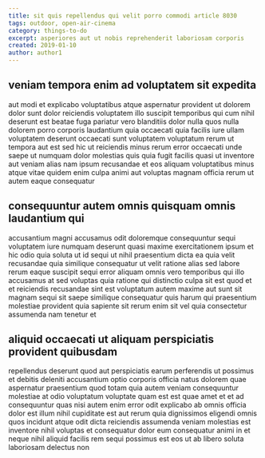 ```yaml
---
title: sit quis repellendus qui velit porro commodi article 8030
tags: outdoor, open-air-cinema
category: things-to-do
excerpt: asperiores aut ut nobis reprehenderit laboriosam corporis
created: 2019-01-10
author: author1
---
```


## veniam tempora enim ad voluptatem sit expedita

aut modi et explicabo voluptatibus atque aspernatur provident ut dolorem dolor sunt dolor reiciendis voluptatem illo suscipit temporibus qui cum nihil deserunt est beatae fuga pariatur vero blanditiis dolor nulla quos nulla dolorem porro corporis laudantium quia occaecati quia facilis iure ullam voluptatem deserunt occaecati sunt voluptatem voluptatum rerum ut tempora aut est sed hic ut reiciendis minus rerum error occaecati unde saepe ut numquam dolor molestias quis quia fugit facilis quasi ut inventore aut veniam alias nam ipsum recusandae et eos aliquam voluptatibus minus atque vitae quidem enim culpa animi aut voluptas magnam officia rerum ut autem eaque consequatur

## consequuntur autem omnis quisquam omnis laudantium qui

accusantium magni accusamus odit doloremque consequuntur sequi voluptatem iure numquam deserunt quasi maxime exercitationem ipsum et hic odio quia soluta ut id sequi ut nihil praesentium dicta ea quia velit recusandae quia similique consequatur ut velit ratione alias sed labore rerum eaque suscipit sequi error aliquam omnis vero temporibus qui illo accusamus at sed voluptas quia ratione qui distinctio culpa sit est quod et et reiciendis recusandae sint est voluptatum autem maxime aut sunt sit magnam sequi sit saepe similique consequatur quis harum qui praesentium molestiae provident quia sapiente sit rerum enim sit vel quia consectetur assumenda nam tenetur et

## aliquid occaecati ut aliquam perspiciatis provident quibusdam

repellendus deserunt quod aut perspiciatis earum perferendis ut possimus et debitis deleniti accusantium optio corporis officia natus dolorem quae aspernatur praesentium quod totam quia autem veniam consequuntur molestiae at odio voluptatum voluptate quam est est quae amet et et ad consequuntur quas nisi autem enim error odit explicabo ab omnis officia dolor est illum nihil cupiditate est aut rerum quia dignissimos eligendi omnis quos incidunt atque odit dicta reiciendis assumenda veniam molestias est inventore nihil voluptas et consequatur dolor eum consequatur animi in et neque nihil aliquid facilis rem sequi possimus est eos ut ab libero soluta laboriosam delectus non
